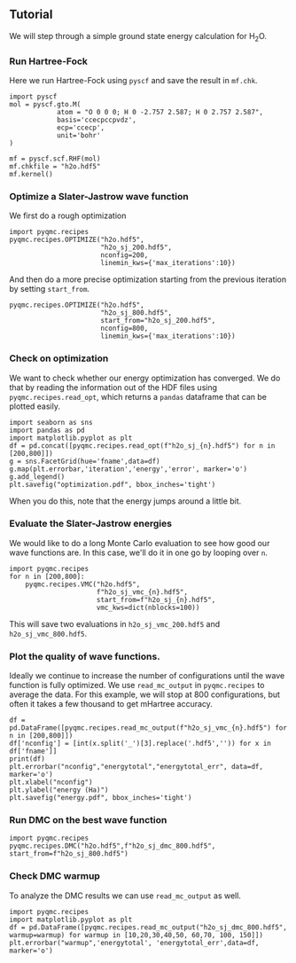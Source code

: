 Tutorial
---------------
We will step through a simple ground state energy calculation for H<sub>2</sub>O.

### Run Hartree-Fock

Here we run Hartree-Fock using `pyscf` and save the result in `mf.chk`.

```
import pyscf
mol = pyscf.gto.M(
            atom = "O 0 0 0; H 0 -2.757 2.587; H 0 2.757 2.587", 
            basis='ccecpccpvdz', 
            ecp='ccecp', 
            unit='bohr'
)

mf = pyscf.scf.RHF(mol)
mf.chkfile = "h2o.hdf5"
mf.kernel()
```

### Optimize a Slater-Jastrow wave function

We first do a rough optimization 
```
import pyqmc.recipes
pyqmc.recipes.OPTIMIZE("h2o.hdf5",
                       "h2o_sj_200.hdf5",
                       nconfig=200, 
                       linemin_kws={'max_iterations':10})
```

And then do a more precise optimization starting from the previous iteration by setting `start_from`.
```
pyqmc.recipes.OPTIMIZE("h2o.hdf5",
                       "h2o_sj_800.hdf5", 
                       start_from="h2o_sj_200.hdf5", 
                       nconfig=800, 
                       linemin_kws={'max_iterations':10})
```

### Check on optimization
We want to check whether our energy optimization has converged. 
We do that by reading the information out of the HDF files using `pyqmc.recipes.read_opt`, which returns a `pandas` dataframe that can be plotted easily.

```
import seaborn as sns
import pandas as pd
import matplotlib.pyplot as plt
df = pd.concat([pyqmc.recipes.read_opt(f"h2o_sj_{n}.hdf5") for n in [200,800]])
g = sns.FacetGrid(hue='fname',data=df)
g.map(plt.errorbar,'iteration','energy','error', marker='o')
g.add_legend()
plt.savefig("optimization.pdf", bbox_inches='tight')
```

When you do this, note that the energy jumps around a little bit. 


### Evaluate the Slater-Jastrow energies

We would like to do a long Monte Carlo evaluation to see how good our wave functions are. 
In this case, we'll do it in one go by looping over `n`. 

```
import pyqmc.recipes
for n in [200,800]:
    pyqmc.recipes.VMC("h2o.hdf5",
                      f"h2o_sj_vmc_{n}.hdf5", 
                      start_from=f"h2o_sj_{n}.hdf5", 
                      vmc_kws=dict(nblocks=100))
```

This will save two evaluations in `h2o_sj_vmc_200.hdf5` and `h2o_sj_vmc_800.hdf5`.

### Plot the quality of wave functions.

Ideally we continue to increase the number of configurations until the wave function is fully optimized. 
We use `read_mc_output` in `pyqmc.recipes` to average the data.
For this example, we will stop at 800 configurations, but often it takes a few thousand to get mHartree accuracy.

```
df = pd.DataFrame([pyqmc.recipes.read_mc_output(f"h2o_sj_vmc_{n}.hdf5") for n in [200,800]])
df['nconfig'] = [int(x.split('_')[3].replace('.hdf5','')) for x in df['fname']]
print(df)
plt.errorbar("nconfig","energytotal","energytotal_err", data=df, marker='o')
plt.xlabel("nconfig")
plt.ylabel("energy (Ha)")
plt.savefig("energy.pdf", bbox_inches='tight')
```

### Run DMC on the best wave function

```
import pyqmc.recipes
pyqmc.recipes.DMC("h2o.hdf5",f"h2o_sj_dmc_800.hdf5", start_from=f"h2o_sj_800.hdf5")
```

### Check DMC warmup

To analyze the DMC results we can use `read_mc_output` as well. 

```
import pyqmc.recipes
import matplotlib.pyplot as plt
df = pd.DataFrame([pyqmc.recipes.read_mc_output("h2o_sj_dmc_800.hdf5", warmup=warmup) for warmup in [10,20,30,40,50, 60,70, 100, 150]])
plt.errorbar("warmup",'energytotal', 'energytotal_err',data=df, marker='o')
```